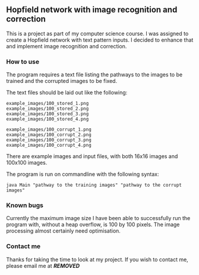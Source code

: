 ## Hopfield network with image recognition and correction

This is a project as part of my computer science course. I was assigned to create a Hopfield network with text pattern inputs. I decided to enhance that and implement image recognition and correction. 


### How to use

The program requires a text file listing the pathways to the images to be trained and the corrupted images to be fixed.

The text files should be laid out like the following:

```
example_images/100_stored_1.png
example_images/100_stored_2.png
example_images/100_stored_3.png
example_images/100_stored_4.png
```

```
example_images/100_corrupt_1.png
example_images/100_corrupt_2.png
example_images/100_corrupt_3.png
example_images/100_corrupt_4.png
```

There are example images and input files, with both 16x16 images and 100x100 images. 

The program is run on commandline with the following syntax:  
```
java Main "pathway to the training images" "pathway to the corrupt images"
```
### Known bugs
Currently the maximum image size I have been able to successfully run the program with, without a heap overflow, is 100 by 100 pixels. The image processing almost certainly need optimisation. 


### Contact me
Thanks for taking the time to look at my project. If you wish to contact me, please email me at ***REMOVED***
